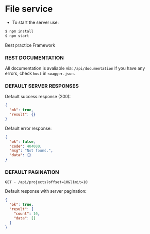 # File service

- To start the server use:

```sh
$ npm install
$ npm start
```

Best practice Framework

### REST DOCUMENTATION

All documentation is avaliable via:
`/api/documentation`
If you have any errors, check `host` in `swagger.json`.

### DEFAULT SERVER RESPONSES

Default success response (200):

```json
{
  "ok": true,
  "result": {}
}
```

Default error response:

```json
{
  "ok": false,
  "code": 404000,
  "msg": "Not found.",
  "data": {}
}
```

### DEFAULT PAGINATION

`GET - /api/projects?offset=10&limit=10`

Default response with server pagination:

```json
{
  "ok": true,
  "result": {
    "count": 10,
    "data": []
  }
}
```
